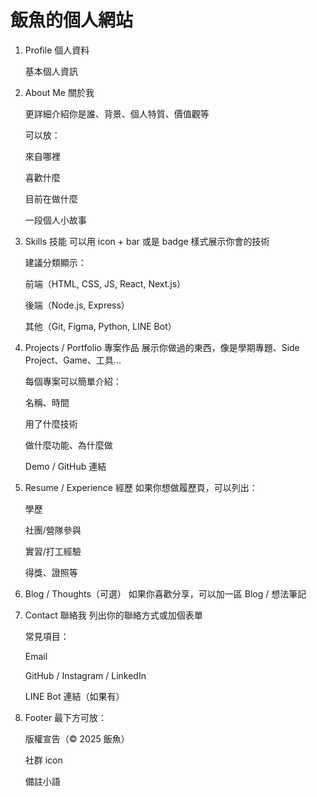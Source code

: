 # 飯魚的個人網站

1. Profile 個人資料

   基本個人資訊

2. About Me 關於我

   更詳細介紹你是誰、背景、個人特質、價值觀等

   可以放：

   來自哪裡

   喜歡什麼

   目前在做什麼

   一段個人小故事

3. Skills 技能
   可以用 icon + bar 或是 badge 樣式展示你會的技術

   建議分類顯示：

   前端（HTML, CSS, JS, React, Next.js）

   後端（Node.js, Express）

   其他（Git, Figma, Python, LINE Bot）

4. Projects / Portfolio 專案作品
   展示你做過的東西，像是學期專題、Side Project、Game、工具...

   每個專案可以簡單介紹：

   名稱、時間

   用了什麼技術

   做什麼功能、為什麼做

   Demo / GitHub 連結

5. Resume / Experience 經歷
   如果你想做履歷頁，可以列出：

   學歷

   社團/營隊參與

   實習/打工經驗

   得獎、證照等

6. Blog / Thoughts（可選）
   如果你喜歡分享，可以加一區 Blog / 想法筆記

7. Contact 聯絡我
   列出你的聯絡方式或加個表單

   常見項目：

   Email

   GitHub / Instagram / LinkedIn

   LINE Bot 連結（如果有）

8. Footer
   最下方可放：

    版權宣告（© 2025 飯魚）

    社群 icon

    備註小語
